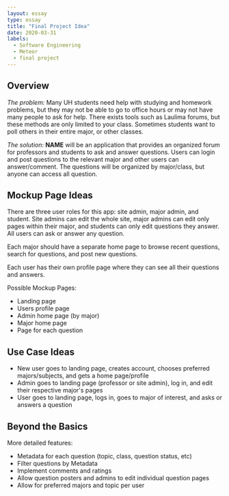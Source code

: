 ```yaml
---
layout: essay
type: essay
title: "Final Project Idea"
date: 2020-03-31
labels:
  - Software Engineering
  - Meteor
  - final project
---
```

<h2>Overview</h2>
<p>
<i>The problem:</i> Many UH students need help with studying and homework problems, but they may not be able to go to office hours or may not have many people to ask for help.  There exists tools such as Laulima forums, but these methods are only limited to your class.  Sometimes students want to poll others in their entire major, or other classes.
</p>
<p>
<i>The solution:</i> <b>NAME</b> will be an application that provides an organized forum for professors and students to ask and answer questions.  Users can login and post questions to the relevant major and other users can answer/comment.  The questions will be organized by major/class, but anyone can access all question.  
</p>

<h2>Mockup Page Ideas</h2>
<p>
There are three user roles for this app: site admin, major admin, and student.  Site admins can edit the whole site, major admins can edit only pages within their major, and students can only edit questions they answer.  All users can ask or answer any question.  
</p>
<p>
Each major should have a separate home page to browse recent questions, search for questions, and post new questions.
</p>
<p>
Each user has their own profile page where they can see all their questions and answers.
</p>
<p>Possible Mockup Pages:</p>
<ul>
<li>Landing page</li>
<li>Users profile page</li>
<li>Admin home page (by major)</li>
<li>Major home page</li>
<li>Page for each question</li>
</ul>

<h2>Use Case Ideas</h2>
<ul>
<li>New user goes to landing page, creates account, chooses preferred majors/subjects, and gets a home page/profile</li>
<li>Admin goes to landing page (professor or site admin), log in, and edit their respective major's pages</li>
<li>User goes to landing page, logs in, goes to major of interest, and asks or answers a question</li>
</ul>

<h2>Beyond the Basics</h2>
<p>More detailed features:</p>
<ul>
<li>Metadata for each question (topic, class, question status, etc)</li>
<li>Filter questions by Metadata</li>
<li>Implement comments and ratings</li>
<li>Allow question posters and admins to edit individual question pages</li>
<li>Allow for preferred majors and topic per user</li>
</ul>
